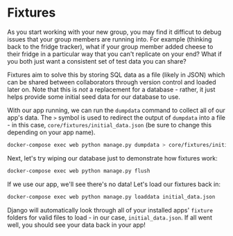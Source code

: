 # Fixtures

As you start working with your new group, you may find it difficut to debug issues that your group members are running into. For example (thinking back to the fridge tracker), what if your group member added cheese to their fridge in a particular way that you can't replicate on your end? What if you both just want a consistent set of test data you can share?

Fixtures aim to solve this by storing SQL data as a file (likely in JSON) which can be shared between collaborators through version control and loaded later on. Note that this is _not_ a replacement for a database - rather, it just helps provide some initial seed data for our database to use.

With our app running, we can run the `dumpdata` command to collect all of our app's data. The `>` symbol is used to redirect the output of `dumpdata` into a file - in this case, `core/fixtures/initial_data.json` (be sure to change this depending on your app name).

```bash
docker-compose exec web python manage.py dumpdata > core/fixtures/initial_data.json
```

Next, let's try wiping our database just to demonstrate how fixtures work:

```bash
docker-compose exec web python manage.py flush
```

If we use our app, we'll see there's no data! Let's load our fixtures back in:

```bash
docker-compose exec web python manage.py loaddata initial_data.json
```

Django will automatically look through all of your installed apps' `fixture` folders for valid files to load - in our case, `initial_data.json`. If all went well, you should see your data back in your app!
